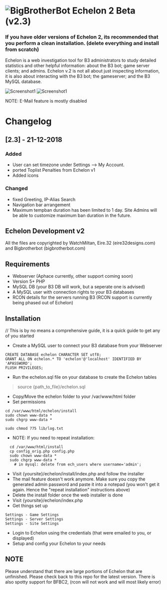 # ![BigBrotherBot](http://i.imgur.com/7sljo4G.png) Echelon 2 Beta (v2.3)

### If you have older versions of Echelon 2, its recommended that you perform a clean installation. (delete everything and install from scratch)

Echelon is a web investigation tool for B3 administrators to study detailed statistics and other helpful information: about the B3 bot; game server clients; and admins. Echelon v.2 is not all about just inspecting information, it is also about interacting with the B3 bot; the gameserver; and the B3 MySQL database.

![Screenshot1](https://i.gyazo.com/79d9649bd3c2e6944cad3f332c8ea0cd.png)
![Screenshot1](https://i.gyazo.com/09150cd6fe48886237e06c2635a3a3c0.png)


NOTE: E-Mail feature is mostly disabled

# Changelog
## [2.3] - 21-12-2018
### Added
- User can set timezone under Settings --> My Account. 
- ported Toplist Penalties from Echelon v1
- Added icons

### Changed
- fixed Greeting, IP-Alias Search
- Navigation bar arrangement
- Maximum tempban duration has been limited to 1 day. Site Admins will be able to customize maximum ban duration in the future.


## Echelon Development v2 ##
All the files are copyrighted by WatchMiltan, Eire.32 (eire32designs.com) and Bigbrotherbot (bigbrotherbot.com)

## Requirements ##
- Webserver (Aphace currently, other support coming soon)
- Version 5+ PHP
- MySQL DB (your B3 DB will work, but a seperate  one is advised)
- A MySQL user with connection rights to your B3 databases
- RCON details for the servers running B3 (RCON support is currently being phased out of Echelon)

## Installation ##
// This is by no means a comprehensive guide, it is a quick guide to get any of you started
- Create a MySQL user to connect your B3 database from your Webserver
```
CREATE DATABASE echelon CHARACTER SET utf8;
GRANT ALL ON echelon.* TO 'echelon'@'localhost' IDENTIFIED BY 'APASSWORD';
FLUSH PRIVILEGES;
```
- Run the echelon.sql file on your database to create the Echelon tables
> source {path_to_file}/echelon.sql
- Copy/Move the echelon folder to your /var/www/html folder
- Set permissions
```
cd /var/www/html/echelon/install
sudo chown www-data *
sudo chgrp www-data *

sudo chmod 775 lib/log.txt
```
- NOTE: If you need to repeat installation:
```
  cd /var/www/html/install
  cp config_orig.php config.php
  sudo chown www-data *
  sudo chgrp www-data *
	# in mysql: delete from ech_users where username='admin';
```
- Visit {yoursite}/echelon/install/index.php and follow the installer
- The mail feature doesn't work anymore. Make sure you copy the generated admin password and paste it into a notepad
   (you won't get it again.  Hence the "repeat installation" instructions above)
- Delete the install folder once the web installer is done
- Visit {yoursite}/echelon/index.php
- Get things set up
```
Settings - Game Settings
Settings - Server Settings
Settings - Site Settings
```
- Login to Echelon using the credentials (that were emailed to you, or displayed)
- Setup and config your Echelon to your needs

## NOTE ##
Please understand that there are large portions of Echelon that are unfinished. Please check back to this repo for the latest version.
There is also spotty support for BFBC2, (rcon will not work and will most likely error)
